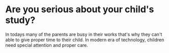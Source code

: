# Are you serious about your child's study?
In todays many of the parents are busy in their works that's why they can't able to give proper time to their child. In modern era of technology, children need special attention and proper care. 
